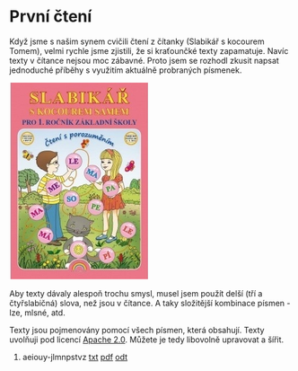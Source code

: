 # První čtení

Když jsme s našim synem cvičili čtení z čítanky (Slabikář s kocourem Tomem), velmi rychle jsme zjistili, že si kraťounčké texty zapamatuje. Navíc texty v čítance nejsou moc zábavné. Proto jsem se rozhodl zkusit napsat jednoduché příběhy s využitím aktuálně probraných písmenek.

![Slabikář s kocourem Tomem](https://github.com/jkubos/prvni-cteni/raw/master/slabikar.png)

Aby texty dávaly alespoň trochu smysl, musel jsem použít delší (tří a čtyřslabičná) slova, než jsou v čítance. A taky složitější kombinace písmen - lze, mlsné, atd.

Texty jsou pojmenovány pomocí všech písmen, která obsahují. Texty uvolňuji pod licencí [Apache 2.0](https://cs.wikipedia.org/wiki/Apache_Licence). Můžete je tedy libovolně upravovat a šířit.

1. aeiouy-jlmnpstvz [txt](https://github.com/jkubos/prvni-cteni/blob/master/aeiouy-jlmnpstvz.txt) [pdf](https://github.com/jkubos/prvni-cteni/blob/master/aeiouy-jlmnpstvz.pdf) [odt](https://github.com/jkubos/prvni-cteni/blob/master/aeiouy-jlmnpstvz.odt)
